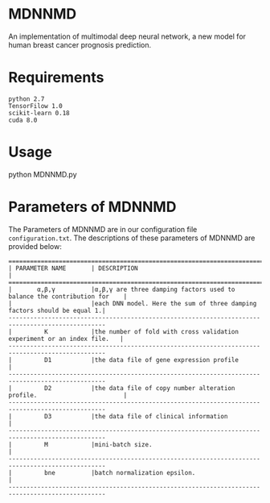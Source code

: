 MDNNMD
===============================
An implementation of multimodal deep neural network, a new model for human breast cancer prognosis prediction.

Requirements
========================
    python 2.7
    TensorFilow 1.0
    scikit-learn 0.18
    cuda 8.0
Usage
========================
python MDNNMD.py


Parameters of MDNNMD
=====================
The Parameters of MDNNMD are in our configuration file `configuration.txt`. The descriptions of these parameters of MDNNMD are provided below:

    =================================================================================================
    | PARAMETER NAME       | DESCRIPTION                                                            |
    =================================================================================================
    |       α,β,γ          |α,β,γ are three damping factors used to balance the contribution for    |
    |                      |each DNN model. Here the sum of three damping factors should be equal 1.|
    -------------------------------------------------------------------------------------------------
    |         K            |the number of fold with cross validation experiment or an index file.   |
    -------------------------------------------------------------------------------------------------    
    |         D1           |the data file of gene expression profile                                |
    -------------------------------------------------------------------------------------------------
    |         D2           |the data file of copy number alteration profile.                        |
    -------------------------------------------------------------------------------------------------
    |         D3           |the data file of clinical information                                   |
    -------------------------------------------------------------------------------------------------
    |         M            |mini-batch size.                                                        |
    -------------------------------------------------------------------------------------------------
    |         bne          |batch normalization epsilon.                                            |
    -------------------------------------------------------------------------------------------------
    

